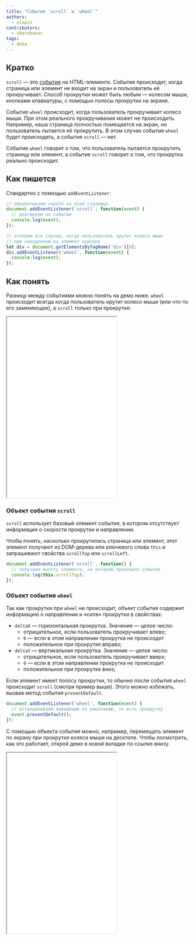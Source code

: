 ```yaml
---
title: "События `scroll` и `wheel`"
authors:
  - nlopin
contributors:
  - skorobaeus
tags:
  - doka
---
```


## Кратко

`scroll` — это [событие](/js/events) на HTML-элементе. Событие происходит, когда страница или элемент не входит на экран и пользователь её прокручивает. Способ прокрутки может быть любым — колесом мыши, кнопками клавиатуры, с помощью полосы прокрутки на экране.

Событие `wheel` происходит, когда пользователь прокручивает колесо мыши. При этом  реального прокручивания может не происходить. Например, наша страница полностью помещается на экран, но пользователь пытается её прокрутить. В этом случае событие `wheel` будет происходить, а событие `scroll` — нет.

Событие `wheel` говорит о том, что пользователь пытается прокрутить страницу или элемент, а событие `scroll` говорит о том, что прокрутка реально происходит.

## Как пишется

Стандартно с помощью `addEventListener`:

```jsx
// обрабатываем скролл на всей странице
document.addEventListener('scroll', function(event) {
  // реагируем на событие
  console.log(event);
});

// отловим все случаи, когда пользователь крутит колесо мыши
// при наведенном на элемент курсоре
let div = document.getElementsByTagName('div')[0];
div.addEventListener('wheel', function(event) {
  console.log(event);
});
```

## Как понять

Разницу между событиями можно понять на демо ниже. `wheel` происходит всегда когда пользователь крутит колесо мыши (или что-то его заменяющее), а `scroll` только при прокрутке:

<iframe title="Сравнение событий scroll и wheel — Element.scroll/wheel — Дока" src="demos/index/" height="495"></iframe>

### Объект события `scroll`

`scroll` использует базовый элемент события, в котором отсутствует информация о скорости прокрутки и направлении.

Чтобы понять, насколько прокрутилась страница или элемент, этот элемент получают из DOM-дерева или ключевого слова `this` и запрашивают свойства `scrollTop` или `scrollLeft`.

```jsx
document.addEventListener('scroll', function() {
  // получаем высоту элемента, на котором произошло событие
  console.log(this.scrollTop);
});
```

### Объект события `wheel`

Так как прокрутки при `wheel` не происходит, объект события содержит информацию о направлении и «силе» прокрутки в свойствах:

- `deltaX` — горизонтальная прокрутка. Значение — целое число:
    - отрицательное, если пользователь прокручивает влево;
    - `0` — если в этом направлении прокрутка не происходит
    - положительное при прокрутке вправо;
- `deltaY` — вертикальная прокрутка. Значение — целое число:
    - отрицательное, если пользователь прокручивает вверх;
    - `0` — если в этом направлении прокрутка не происходит
    - положительное при прокрутке вниз;

Если элемент имеет полосу прокрутки, то обычно после события `wheel` происходит `scroll` (смотри пример выше). Этого можно избежать, вызвав метод события `preventDefault`.

```jsx
document.addEventListener('wheel', function(event) {
  // останавливаем поведение по умолчанию, то есть прокрутку
  event.preventDefault();
});
```

С помощью объекта события можно, например, перемещать элемент по экрану при прокрутке колеса мыши на десктопе. Чтобы посмотреть, как это работает, открой демо в новой вкладке по ссылке внизу.

<iframe title="Перемещение элемента при прокрутке — Element.scroll/wheel — Дока" src="demos/scroll-move/" height="495"></iframe>
